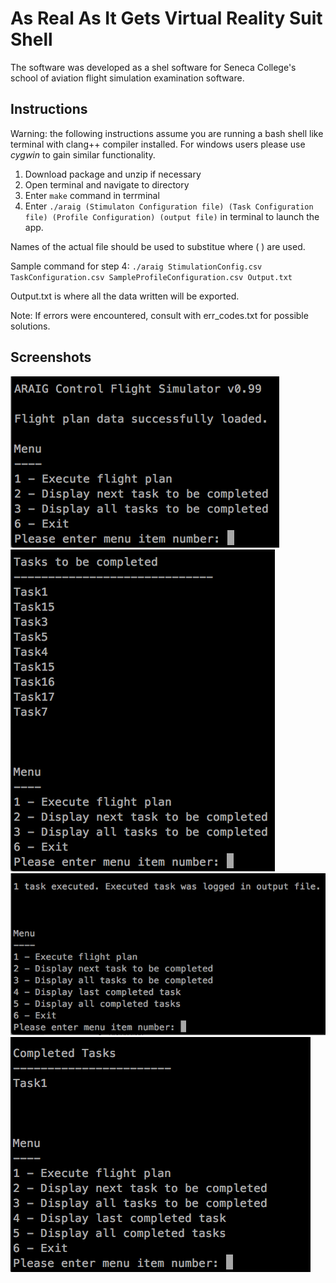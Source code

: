 # As Real As It Gets Virtual Reality Suit Shell

The software was developed as a shel software for Seneca College's school of aviation flight simulation examination software.

## Instructions

Warning: the following instructions assume you are running a bash shell like terminal with clang++ compiler installed. For windows users please use _cygwin_ to gain similar functionality.

1. Download package and unzip if necessary
2. Open terminal and navigate to directory
3. Enter `make` command in terrminal
4. Enter `./araig (Stimulaton Configuration file) (Task Configuration file) (Profile Configuration) (output file)` in terminal to launch the app.

Names of the actual file should be used to substitue where ( ) are used.

Sample command for step 4:
`./araig StimulationConfig.csv TaskConfiguration.csv SampleProfileConfiguration.csv Output.txt`

Output.txt is where all the data written will be exported.

Note: If errors were encountered, consult with err_codes.txt for possible solutions.

## Screenshots

![alt text](screenshots/1.png "Main Menu") 
![alt text](screenshots/3.png "Tasks to be completed") 
![alt text](screenshots/5.png "Task executed") 
![alt text](screenshots/6.png "Show task completed")

